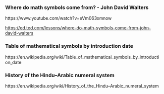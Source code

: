
<h3>Where do math symbols come from? - John David Walters</h3>
https://www.youtube.com/watch?v=eVm063xmnow

https://ed.ted.com/lessons/where-do-math-symbols-come-from-john-david-walters

<h3>Table of mathematical symbols by introduction date </h3>
https://en.wikipedia.org/wiki/Table_of_mathematical_symbols_by_introduction_date


<h3> History of the Hindu–Arabic numeral system </h3>
https://en.wikipedia.org/wiki/History_of_the_Hindu–Arabic_numeral_system
